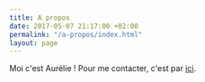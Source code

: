```yaml
---
title: A propos
date: 2017-05-07 21:17:00 +02:00
permalink: "/a-propos/index.html"
layout: page
---
```


Moi c'est Aurélie ! Pour me contacter, c'est par [ici](#).
